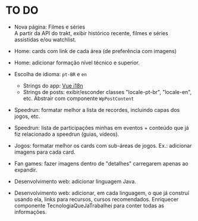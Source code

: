 # TO DO

* Nova página: Filmes e séries  
A partir da API do trakt, exibir histórico recente, filmes e séries assistidas e/ou watchlist.

* Home: cards com link de cada área (de preferência com imagens)

* Home: adicionar formação nível técnico e superior.

* Escolha de idioma: `pt-BR` e `en`
	* Strings do app: [Vue i18n](https://kazupon.github.io/vue-i18n/)
	* Strings de posts: exibir/esconder classes "locale-pt-br", "locale-en", etc. Abstrair com componente `WpPostContent`

* Speedrun: formatar melhor a lista de recordes, incluindo capas dos jogos, etc.

* Speedrun: lista de participações minhas em eventos + conteúdo que já fiz relacionado a speedrun (guias, vídeos).

* Jogos: formatar melhor os cards com sub-áreas de jogos. Ex.: adicionar imagens para cada card.

* Fan games: fazer imagens dentro de "detalhes" carregarem apenas ao expandir.

* Desenvolvimento web: adicionar linguagem Java.

* Desenvolvimento web: adicionar, em cada linguagem, o que já construí usando ela, links para recursos, cursos recomendados. Enriquecer componente TecnologiaQueJaTrabalhei para conter todas as informações.
